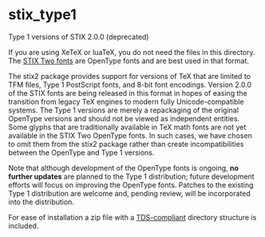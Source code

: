 # stix_type1
Type 1 versions of STIX 2.0.0 (deprecated)

If you are using XeTeX or luaTeX, you do not need the files in this
directory.  The [STIX Two fonts](https://github.com/stipub/stixfonts)
are OpenType fonts and are best used in that format.

The stix2 package provides support for versions of TeX that are
limited to TFM files, Type 1 PostScript fonts, and 8-bit font
encodings.  Version 2.0.0 of the STIX fonts are being released in this
format in hopes of easing the transition from legacy TeX engines to
modern fully Unicode-compatible systems.  The Type 1 versions are
merely a repackaging of the original OpenType versions and should not
be viewed as independent entities.  Some glyphs that are traditionally
available in TeX math fonts are not yet available in the STIX Two
OpenType fonts.  In such cases, we have chosen to omit them from the
stix2 package rather than create incompatibilities between the
OpenType and Type 1 versions.

Note that although development of the OpenType fonts is ongoing, **no
further updates** are planned to the Type 1 distribution; future
development efforts will focus on improving the OpenType fonts.
Patches to the existing Type 1 distribution are welcome and, pending
review, will be incorporated into the distribution.

For ease of installation a zip file with a [TDS-compliant](tds.zip)
directory structure is included.
